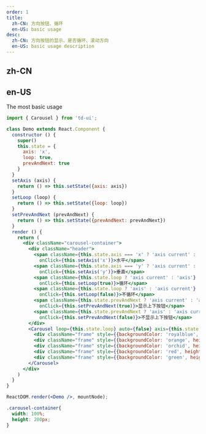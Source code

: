 ```yaml
---
order: 1
title:
  zh-CN: 方向按钮、循环
  en-US: basic usage
desc:
  zh-CN: 方向按钮的显示、是否循环、滚动方向
  en-US: basic usage description
---
```


## zh-CN

## en-US

The most basic usage

```jsx
import { Carousel } from 'td-ui';

class Demo extends React.Component {
  constructor () {
    super()
    this.state = {
      axis: 'x',
      loop: true,
      prevAndNext: true
    }
  }
  setAxis (axis) {
    return () => this.setState({axis: axis})
  }
  setLoop (loop) {
    return () => this.setState({loop: loop})
  }
  setPrevAndNext (prevAndNext) {
    return () => this.setState({prevAndNext: prevAndNext})
  }
  render () {
    return (
      <div className="carousel-container">
        <div className="header">
          <span className={this.state.axis === 'x' ? 'axis current' : 'axis'}
            onClick={this.setAxis('x')}>水平</span>
          <span className={this.state.axis === 'y' ? 'axis current' : 'axis'}
            onClick={this.setAxis('y')}>垂直</span>
          <span className={this.state.loop ? 'axis current' : 'axis'}
            onClick={this.setLoop(true)}>循环</span>
          <span className={this.state.loop ? 'axis' : 'axis current'}
            onClick={this.setLoop(false)}>不循环</span>
          <span className={this.state.prevAndNext ? 'axis current' : 'axis'}
            onClick={this.setPrevAndNext(true)}>显示上下按钮</span>
          <span className={this.state.prevAndNext ? 'axis' : 'axis current'}
            onClick={this.setPrevAndNext(false)}>不显示上下按钮</span>
        </div>
        <Carousel loop={this.state.loop} auto={false} axis={this.state.axis} prevAndNext={this.state.prevAndNext}>
          <div className="frame" style={{backgroundColor: 'royalblue', height: '100%'}}>跑马灯 1</div>
          <div className="frame" style={{backgroundColor: 'orange', height: '100%'}}>跑马灯 2</div>
          <div className="frame" style={{backgroundColor: 'orchid', height: '100%'}}>跑马灯 3</div>
          <div className="frame" style={{backgroundColor: 'red', height: '100%'}}>跑马灯 4</div>
          <div className="frame" style={{backgroundColor: 'green', height: '100%'}}>跑马灯 5</div>
        </Carousel>
      </div>
    )
  }
}

ReactDOM.render(<Demo />, mountNode);
```

```css
.carousel-container{
  width: 100%;
  height: 200px;
}
```
<style>
.frame {
  margin: 0;
  display: flex;
  justify-content: center;
  align-items: center;
  cursor: default;
  color: white;
  text-transform: uppercase;
  -webkit-user-select: none;
  user-select: none;
  text-decoration: none;
}
.header {
  text-align: center;
  margin-bottom: 10px;
}
.axis {
  margin: 0 1em;
  opacity: 0.8;
  cursor: pointer;
  text-transform: uppercase;
}
.axis.current{
  opacity: 1;
  position: relative;
}
.axis.current:before{
  content: '•';
  position: absolute;
  left: -11px
}
</style>

